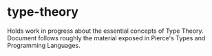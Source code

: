# type-theory
Holds work in progress about the essential concepts of Type Theory. Document follows roughly the material exposed in Pierce's Types and Programming Languages. 
